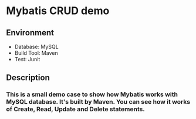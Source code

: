 # Mybatis CRUD demo

## Environment
* Database: MySQL
* Build Tool: Maven
* Test: Junit

## Description
### This is a small demo case to show how Mybatis works with MySQL database. It's built by Maven. You can see how it works of Create, Read, Update and Delete statements. 
